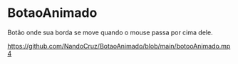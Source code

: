 # BotaoAnimado
Botão onde sua borda se move quando o mouse passa por cima dele.

https://github.com/NandoCruz/BotaoAnimado/blob/main/botooAnimado.mp4
